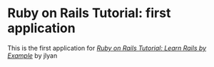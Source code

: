 # Ruby on Rails Tutorial: first application

This is the first application for
[*Ruby on Rails Tutorial: Learn Rails by Example*](http://railstutorial.org/)
by jlyan 

